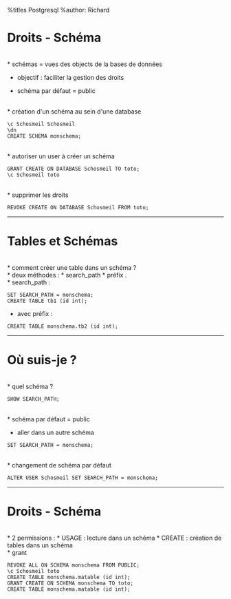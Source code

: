 %titles Postgresql
%author: Richard


# Droits - Schéma

<br>
* schémas = vues des objects de la bases de données

* objectif : faciliter la gestion des droits

* schéma par défaut = public


<br>
* création d'un schéma au sein d'une database

```
\c Schosmeil Schosmeil
\dn
CREATE SCHEMA monschema;
```

<br>
* autoriser un user à créer un schéma

```
GRANT CREATE ON DATABASE Schosmeil TO toto;
\c Schosmeil toto
```

<br>
* supprimer les droits

```
REVOKE CREATE ON DATABASE Schosmeil FROM toto;
```

-----------------------------------------------------------------

# Tables et Schémas

<br>
* comment créer une table dans un schéma ?

<br>
* deux méthodes :
		* search_path
		* préfix <nom_schéma>.<nom_table>

<br>
* search_path :

```
SET SEARCH_PATH = monschema;
CREATE TABLE tb1 (id int);
```
* avec préfix :

```
CREATE TABLE monschema.tb2 (id int);
```

-----------------------------------------------------------------

# Où suis-je ?

<br>
* quel schéma ?

```
SHOW SEARCH_PATH;
```

<br>
* schéma par défaut = public

* aller dans un autre schéma

```
SET SEARCH_PATH = monschema;
```

<br>
* changement de schéma par défaut

```
ALTER USER Schosmeil SET SEARCH_PATH = monschema;
```

------------------------------------------------------------------

# Droits - Schéma

<br>
* 2 permissions :
		* USAGE : lecture dans un schéma
		* CREATE : création de tables dans un schéma

<br>
* grant

```
REVOKE ALL ON SCHEMA monschema FROM PUBLIC;
\c Schosmeil toto
CREATE TABLE monschema.matable (id int);
GRANT CREATE ON SCHEMA monschema TO toto;
CREATE TABLE monschema.matable (id int);
```
